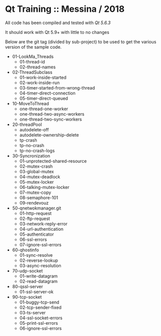 # Qt Training :: Messina / 2018

All code has been compiled and tested with *Qt 5.6.3* 

It should work with Qt 5.9+ with little to no changes

Below are the git tag (divided by sub-project) to be used to get the various version of the sample code.

- 01-LookMa_Threads
  - 01-thread-id
  - 02-thread-names
- 02-ThreadSubclass
  - 01-work-inside-started
  - 02-work-inside-run
  - 03-timer-started-from-wrong-thread
  - 04-timer-direct-connection
  - 05-timer-direct-queued
- 10-MoveToThread
  - one-thread-one-worker
  - one-thread-two-async-workers
  - one-thread-two-sync-workers
- 20-threadPool
  - autodelete-off
  - autodelete-ownership-delete
  - tp-crash
  - tp-no-crash
  - tp-no-crash-logs
- 30-Syncronization
  - 01-unprotected-shared-resource
  - 02-mutex-crash
  - 03-global-mutex
  - 04-mutex-deadlock
  - 05-mutex-locker
  - 06-talking-mutex-locker
  - 07-mutex-copy
  - 08-semaphore-101
  - 09-rendevouz
- 50-qnetwokmanager.git
  - 01-http-request
  - 02-ftp-request
  - 03-network-reply-error
  - 04-url-authentication
  - 05-authenticator
  - 06-ssl-errors
  - 07-ignore-ssl-errors
- 60-qhostinfo
  - 01-sync-resolve
  - 02-reverse-lookup
  - 03-async-resolution
- 70-udp-socket
  - 01-write-datagram
  - 02-read-datagram
- 80-qssl-server
  - 01-ssl-server-ok
- 90-tcp-socket
  - 01-buggy-tcp-send
  - 02-tcp-sender-fixed
  - 03-ts-server
  - 04-ssl-socket-errors
  - 05-print-ssl-errors
  - 06-ignore-ssl-errors



